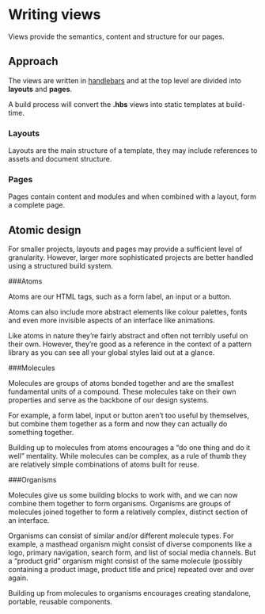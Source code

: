 # Writing views 
Views provide the semantics, content and structure for our pages.

## Approach
The views are written in [handlebars](http://www.google.com) and at the top level are divided into **layouts** and **pages**.

A build process will convert the **.hbs** views into static templates at build-time.

### Layouts

Layouts are the main structure of a template, they may include references to assets and document structure.

### Pages

Pages contain content and modules and when combined with a layout, form a complete page.


## Atomic design

For smaller projects, layouts and pages may provide a sufficient level of granularity. However, larger more sophisticated projects are better handled using a structured build system.

###Atoms

Atoms are our HTML tags, such as a form label, an input or a button.

Atoms can also include more abstract elements like colour palettes, fonts and even more invisible aspects of an interface like animations.

Like atoms in nature they’re fairly abstract and often not terribly useful on their own. However, they’re good as a reference in the context of a pattern library as you can see all your global styles laid out at a glance.

###Molecules

Molecules are groups of atoms bonded together and are the smallest fundamental units of a compound. These molecules take on their own properties and serve as the backbone of our design systems.

For example, a form label, input or button aren’t too useful by themselves, but combine them together as a form and now they can actually do something together.

Building up to molecules from atoms encourages a “do one thing and do it well” mentality. While molecules can be complex, as a rule of thumb they are relatively simple combinations of atoms built for reuse.

###Organisms

Molecules give us some building blocks to work with, and we can now combine them together to form organisms. Organisms are groups of molecules joined together to form a relatively complex, distinct section of an interface.

Organisms can consist of similar and/or different molecule types. For example, a masthead organism might consist of diverse components like a logo, primary navigation, search form, and list of social media channels. But a “product grid” organism might consist of the same molecule (possibly containing a product image, product title and price) repeated over and over again.

Building up from molecules to organisms encourages creating standalone, portable, reusable components.
